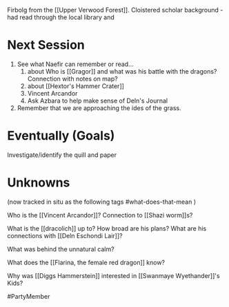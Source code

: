 Firbolg from the [[Upper Verwood Forest]].  Cloistered scholar background - had read through the local library and 

# Next Session

1. See what Naefir can remember or read...
	1. about Who is [[Gragor]] and what was his battle with the dragons?  Connection with notes on map?
	4. about [[Hextor's Hammer Crater]]
	5. Vincent Arcandor
	6. Ask Azbara to help make sense of Deln's Journal
2. Remember that we are approaching the ides of the grass.


# Eventually (Goals)
Investigate/identify the quill and paper

# Unknowns
(now tracked in situ as the following tags #what-does-that-mean )

Who is the [[Vincent Arcandor]]?  Connection to [[Shazi worm]]s?

What is the [[dracolich]] up to?  How broad are his plans?  What are his connections with [[Deln Eschondi Lair]]?

What was behind the unnatural calm?

What does the [[Flarina, the female red dragon]] know?

Why was [[Diggs Hammerstein]] interested in [[Swanmaye Wyethander]]'s Kids?

#PartyMember
